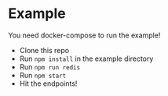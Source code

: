 # Example
You need docker-compose to run the example!
* Clone this repo
* Run `npm install` in the example directory
* Run `npm run redis`
* Run `npm start`
* Hit the endpoints!
